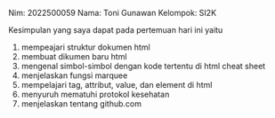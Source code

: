 Nim: 2022500059
Nama: Toni Gunawan
Kelompok: SI2K
 

Kesimpulan yang saya dapat pada pertemuan hari ini yaitu
1) mempeajari struktur dokumen html
2) membuat dikumen baru html
3) mengenal simbol-simbol dengan kode tertentu di html cheat sheet
4) menjelaskan fungsi marquee
5) mempelajari tag, attribut, value, dan element di html
6) menyuruh mematuhi protokol kesehatan 
7) menjelaskan tentang github.com  
